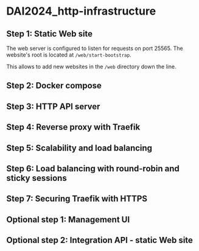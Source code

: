 # DAI2024_http-infrastructure

Step 1: Static Web site
-----------------------

The web server is configured to listen for requests on port 25565.
The website's root is located at `/web/start-bootstrap`.

This allows to add new websites in the `/web` directory down the line.

Step 2: Docker compose
----------------------



Step 3: HTTP API server
-----------------------

Step 4: Reverse proxy with Traefik
----------------------------------

Step 5: Scalability and load balancing
--------------------------------------

Step 6: Load balancing with round-robin and sticky sessions
-----------------------------------------------------------

Step 7: Securing Traefik with HTTPS
-----------------------------------



Optional step 1: Management UI
------------------------------

Optional step 2: Integration API - static Web site
--------------------------------------------------